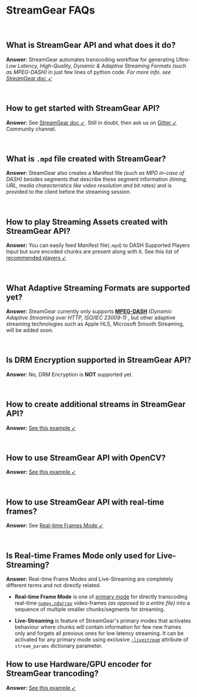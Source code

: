 <!--
===============================================
vidgear library source-code is deployed under the Apache 2.0 License:

Copyright (c) 2019 Abhishek Thakur(@abhiTronix) <abhi.una12@gmail.com>

Licensed under the Apache License, Version 2.0 (the "License");
you may not use this file except in compliance with the License.
You may obtain a copy of the License at

   http://www.apache.org/licenses/LICENSE-2.0

Unless required by applicable law or agreed to in writing, software
distributed under the License is distributed on an "AS IS" BASIS,
WITHOUT WARRANTIES OR CONDITIONS OF ANY KIND, either express or implied.
See the License for the specific language governing permissions and
limitations under the License.
===============================================
-->

# StreamGear FAQs

&thinsp;

## What is StreamGear API and what does it do?

**Answer:** StreamGear automates transcoding workflow for generating _Ultra-Low Latency, High-Quality, Dynamic & Adaptive Streaming Formats (such as MPEG-DASH)_ in just few lines of python code. _For more info. see [StreamGear doc ➶](../../gears/streamgear/introduction/)_

&thinsp;

## How to get started with StreamGear API?

**Answer:** See [StreamGear doc ➶](../../gears/streamgear/introduction/). Still in doubt, then ask us on [Gitter ➶](https://gitter.im/vidgear/community) Community channel.

&thinsp;

## What is `.mpd` file created with StreamGear?

**Answer:** SteamGear also creates a Manifest file _(such as MPD in-case of DASH)_ besides segments that describe these segment information _(timing, URL, media characteristics like video resolution and bit rates)_ and is provided to the client before the streaming session.

&thinsp;

## How to play Streaming Assets created with StreamGear API?

**Answer:** You can easily feed Manifest file(`.mpd`) to DASH Supported Players Input but sure encoded chunks are present along with it. See this list of [recommended players ➶](../../gears/streamgear/introduction/#recommended-stream-players)

&thinsp;

## What Adaptive Streaming Formats are supported yet?

**Answer:** SteamGear currently only supports [**MPEG-DASH**](https://www.encoding.com/mpeg-dash/) _(Dynamic Adaptive Streaming over HTTP, ISO/IEC 23009-1)_ , but other adaptive streaming technologies such as Apple HLS, Microsoft Smooth Streaming, will be added soon.

&thinsp;

## Is DRM Encryption supported in StreamGear API?

**Answer:** No, DRM Encryption is **NOT** supported yet.

&thinsp;

## How to create additional streams in StreamGear API?

**Answer:** [See this example ➶](../../gears/streamgear/ssm/usage/#usage-with-additional-streams)

&thinsp;


## How to use StreamGear API with OpenCV?

**Answer:** [See this example ➶](../../gears/streamgear/rtfm/usage/bare-minimum-usage-with-opencv)

&thinsp;

## How to use StreamGear API with real-time frames?

**Answer:** See [Real-time Frames Mode ➶](../../gears/streamgear/rtfm/overview)

&thinsp;

## Is Real-time Frames Mode only used for Live-Streaming?

**Answer:** Real-time Frame Modes and Live-Streaming are completely different terms and not directly related. 

- **Real-time Frame Mode** is one of [primary mode](./../gears/streamgear/introduction/#mode-of-operations) for directly transcoding real-time [`numpy.ndarray`](https://numpy.org/doc/1.18/reference/generated/numpy.ndarray.html#numpy-ndarray) video-frames _(as opposed to a entire file)_ into a sequence of multiple smaller chunks/segments for streaming. 

- **Live-Streaming** is feature of StreamGear's primary modes that activates behaviour where chunks will contain information for few new frames only and forgets all previous ones for low latency streaming. It can be activated for any primary mode using exclusive [`-livestream`](../../params/#a-exclusive-parameters) attribute of `stream_params` dictionary parameter.


## How to use Hardware/GPU encoder for StreamGear trancoding?

**Answer:** [See this example ➶](../../gears/streamgear/rtfm/usage/#usage-with-hardware-video-encoder)

&thinsp;